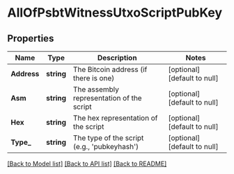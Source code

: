 # AllOfPsbtWitnessUtxoScriptPubKey

## Properties
Name | Type | Description | Notes
------------ | ------------- | ------------- | -------------
**Address** | **string** | The Bitcoin address (if there is one) | [optional] [default to null]
**Asm** | **string** | The assembly representation of the script | [optional] [default to null]
**Hex** | **string** | The hex representation of the script | [optional] [default to null]
**Type_** | **string** | The type of the script (e.g., &#x27;pubkeyhash&#x27;) | [optional] [default to null]

[[Back to Model list]](../README.md#documentation-for-models) [[Back to API list]](../README.md#documentation-for-api-endpoints) [[Back to README]](../README.md)

